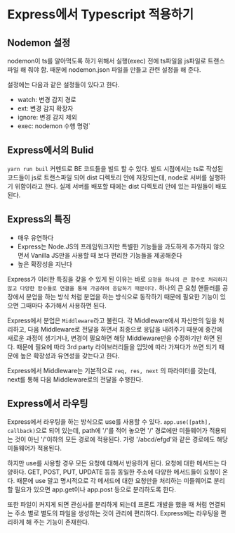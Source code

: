# Express에서 Typescript 적용하기

## Nodemon 설정

nodemon이 ts를 알아먹도록 하기 위해서 실행(exec) 전에 ts파일을 js파일로 트랜스파일 해 줘야 함.
때문에 nodemon.json 파일을 만들고 관련 설정을 해 준다.

설정에는 다음과 같은 설정들이 있다고 한다.

-   watch: 변경 감지 경로
-   ext: 변경 감지 확장자
-   ignore: 변경 감지 제외
-   exec: nodemon 수행 명령`

## Express에서의 Bulid

`yarn run buil` 커멘드로 BE 코드들을 빌드 할 수 있다. 빌드 시점에서는 ts로 작성된 코드들이 js로 트랜스파일 되어 dist 디렉토리 안에 저장되는데, node로 서버를 실행하기 위함이라고 한다.
실제 서버를 배포할 때에는 dist 디렉토리 안에 있는 파일들이 배포된다.

## Express의 특징

- 매우 유연하다
- Express는 Node.JS의 프레임워크지만 특별한 기능들을 과도하게 추가하지 않으면서 Vanilla JS만을 사용할 때 보다 편리한 기능들을 제공해준다
- 높은 확장성을 지닌다

Express가 이러한 특징을 갖을 수 있게 된 이유는 바로 `요청을 하나의 큰 함수로 처리하지 않고 다양한 함수들로 연결을 통해 가공하여 응답하기 때문이다.` 하나의 큰 요청 핸들러를 공장에서 분업을 하는 방식 처럼 분업을 하는 방식으로 동작하기 때문에 필요한 기능이 있으면 그때마다 추가해서 사용하면 된다.

Express에서 분업은 `Middleware`라고 불린다. 각 Middleware에서 자신만의 일을 처리하고, 다음 Middleware로 전달을 하면서 최종으로 응답을 내려주기 때문에 중간에 새로운 과정이 생기거나, 변경이 필요하면 해당 Middleware만을 수정하기만 하면 된다. 때문에 필요에 따라 3rd party 라이브러리들을 입맛에 따라 가져다가 쓰면 되기 때문에 높은 확장성과 유연성을 갖는다고 한다.

Express에서 Middleware는 기본적으로 `req, res, next` 의 파라미터를 갖는데, next를 통해 다음 Middleware로의 전달을 수행한다.

## Express에서 라우팅

Express에서 라우팅을 하는 방식으로 use를 사용할 수 있다.
`app.use([path], callback)`으로 되어 있는데, path에 '/'를 적어 놓으면 '/' 경로에만 미들웨어가 적용되는 것이 아닌 '/'이하의 모든 경로에 적용된다.
가령 '/abcd/efgd'와 같은 경로에도 해당 미들웨어가 적용된다.

하지만 use를 사용할 경우 모든 요청에 대해서 반응하게 된다. 요청에 대한 메서드는 다양하다. GET, POST, PUT, UPDATE 등등 동일한 주소에 다양한 메서드들이 요청이 온다. 때문에 use 말고 명시적으로 각 메서드에 대한 요청만을 처리하는 미들웨어로 분리할 필요가 있으면 app.get이나 app.post 등으로 분리하도록 한다.

또한 파일이 커지게 되면 관심사를 분리하게 되는데 프론트 개발을 했을 때 처럼 연결되는 주소 별로 별도의 파일을 생성하는 것이 관리에 편리하다. Express에는 라우팅을 편리하게 해 주는 기능이 존재한다.


